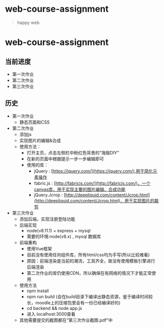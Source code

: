 # web-course-assignment

> happy web


# web-course-assignment

## 当前进度
* 第一次作业
* 第二次作业
* 第三次作业 
## 历史
* 第一次作业
    + 静态页面和CSS
* 第二次作业
    + 添加js
    + 实现图片的编辑&合成
    + 使用方法：
        - 打开主页，点击左侧栏中粉红色背景的“海报DIY”
        - 在新的页面中根据提示一步一步编辑即可
        - 使用的库：
        	+ jQuery : [https://jquery.com/](https://jquery.com/),用于简化元素操作
        	+ fabric.js : [http://fabricjs.com/](http://fabricjs.com/)，一个canvas库，用于实现主要的图片编辑、合成功能
        	+ jQuery.Jcrop : [http://deepliquid.com/content/Jcrop.html](http://deepliquid.com/content/Jcrop.html)，用于实现图片的裁剪
* 第三次作业
    + 添加后端，实现注册登陆功能
    + 后端实现
        - node(v8.11.1) + express + mysql
        - 需要的环境:node(v8.x) , mysql 数据库
    + 前端重构
        - 使用Vue框架
        - 目前没有使用任何组件库，所有html/css均为手写(所以比较难看)
        - 原因：前端渲染是当前的潮流，工具齐全，故没有使用模板引擎进行后端渲染
        - 第二次作业的库仍使用CDN，所以确保在有网络的情况下才能正常使用
    + 使用方法
        - npm  install
        - npm run build (会在build目录下编译出静态资源，鉴于编译时间较长，moodle上的压缩包里会有一份已经编译好的)
        - cd backend && node app.js
        - 进入 localhost:3000查看
    + 其他需要提交的截图都在“第三次作业截图.pdf”中
